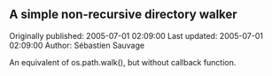 ## A simple non-recursive directory walker

Originally published: 2005-07-01 02:09:00
Last updated: 2005-07-01 02:09:00
Author: Sébastien Sauvage

An equivalent of os.path.walk(), but without callback function.